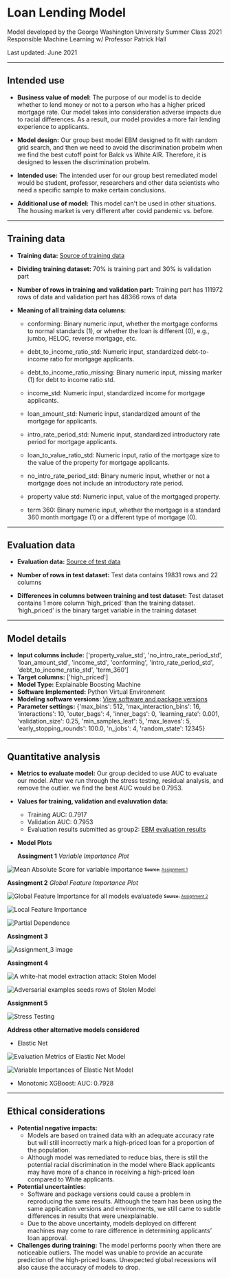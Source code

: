 # Loan Lending Model #

Model developed by the George Washington University Summer Class 2021 
Responsible Machine Learning w/ Professor Patrick Hall

Last updated: June 2021

***
## Intended use
* **Business value of model:**  The purpose of our model is to decide whether to lend money or not to a person who has a higher priced mortgage rate. Our model takes into consideration adverse impacts due to racial differences. As a result, our model provides a more fair lending experience to applicants.

* **Model design:** Our group best model EBM designed to fit with random grid search, and then we need to avoid the discrimination probelm when we find the best cutoff point for Balck vs White AIR. Therefore, it is designed to lessen the discrimination probelm. 

* **Intended use:**   The intended user for our group best remediated model would be student, professor, researchers and other data scientists who need a specific sample to make certain conclusions.  

* **Additional use of model:** This model can't be used in other situations. The housing market is very different after covid pandemic vs. before.

***
## Training data

*  **Training data:** [Source of training data](https://github.com/jphall663/GWU_rml/blob/master/assignments/data/hmda_train_preprocessed.zip)

* **Dividing training dataset:** 70% is training part and 30% is validation part

* **Number of rows in training and validation part:** Training part has 111972 rows of data and validation part has 48366 rows of data

* **Meaning of all training data columns:**

  * conforming: Binary numeric input, whether the mortgage conforms to normal standards (1), or whether the loan is different (0), e.g., jumbo, HELOC, reverse mortgage, etc. 	

  * debt_to_income_ratio_std: Numeric input, standardized debt-to-income ratio for mortgage applicants.
 
  * debt_to_income_ratio_missing: Binary numeric input, missing marker (1) for debt to income ratio std.
  
  * income_std: Numeric input, standardized income for mortgage applicants.
  
  * loan_amount_std: Numeric input, standardized amount of the mortgage for applicants.

  * intro_rate_period_std: Numeric input, standardized introductory rate period for mortgage applicants.
 						
  * loan_to_value_ratio_std: Numeric input, ratio of the mortgage size to the value of the property for mortgage applicants.
 		
  * no_intro_rate_period_std: Binary numeric input, whether or not a mortgage does not include an introductory rate period.
 			
  * property value std: Numeric input, value of the mortgaged property.
 					
  * term 360: Binary numeric input, whether the mortgage is a standard 360 month mortgage (1) or a different type of mortgage (0). 
 						

***
## Evaluation data

*  **Evaluation data:** [Source of test data](https://github.com/jphall663/GWU_rml/blob/master/assignments/data/hmda_test_preprocessed.zip)

* **Number of rows in test dataset:** Test data contains 19831 rows and 22 columns

* **Differences in columns between training and test dataset:** Test dataset contains 1 more column ‘high_priced’ than the training dataset. ‘high_priced’ is the binary target variable in the training dataset

***
## Model details
*  **Input columns include:** ['property_value_std',
               'no_intro_rate_period_std',
               'loan_amount_std',
               'income_std',
               'conforming',
               'intro_rate_period_std',
               'debt_to_income_ratio_std',
               'term_360']
*  **Target columns:** ['high_priced']
*  **Model Type:** Explainable Boosting Machine
*  **Software Implemented:** Python Virtual Environment
*  **Modeling software versions:**  [View software and package versions](https://github.com/jphall663/GWU_rml/blob/master/assignments/requirements.txt)
*  **Parameter settings:** {'max_bins': 512,
              'max_interaction_bins': 16,
              'interactions': 10,
              'outer_bags': 4,
              'inner_bags': 0,
              'learning_rate': 0.001,
              'validation_size': 0.25,
              'min_samples_leaf': 5,
              'max_leaves': 5,
              'early_stopping_rounds': 100.0,
              'n_jobs': 4, 
              'random_state': 12345}


***

## Quantitative analysis
* **Metrics to evaluate model:** Our group decided to use AUC to evaluate our model. After we run through the stress testing, residual analysis, and remove the outlier. we find the best AUC would be 0.7953. 

* **Values for training, validation and evaluvation data:**
	* Training AUC: 0.7917
	* Validation AUC: 0.7953
	* Evaluation results submitted as group2: [EBM evaluation results](https://nbviewer.jupyter.org/github/jphall663/GWU_rml/blob/master/assignments/eval.ipynb)

	

* **Model Plots**
	
	**Assingment 1**
	*Variable Importance Plot*

![Mean Absolute Score for variable importance](img/Graph_1.png)
	<sub><sup>**Source:** [Assignment 1](https://github.com/MachingLearning-Group-2/Responsible-ML_Group_2/blob/main/Assignment%201%20_%20Group%202/A_01(code).ipynb)</sup></sub>
	
   **Assingment 2**
   *Global Feature Importance Plot*
	
![Global Feature Importance for all models evaluatede](img/graph_2.png)
	<sub><sup>**Source:** [Assignment 2](https://github.com/MachingLearning-Group-2/Responsible-ML_Group_2/blob/cfb1ed9c4e408b36aacca309351c40c1c15fa63b/Assignment%202/A_02.ipynb)</sup></sub>

![Local Feature Importance](img/graph_2.1.png)

![Partial Dependence](img/graph_2.2..png)

**Assingment 3**<p>

![Assignment_3 image](img/graph_3.png)	

**Assingment 4**
	
![A white-hat model extraction attack: Stolen Model](img/graph_4.png)

![Adversarial examples seeds rows of Stolen Model](img/graph_4.1.png)

**Assignment 5**

![Stress Testing](img/graph_5.png)

**Address other alternative models considered**
	
  * Elastic Net
	
![Evaluation Metrics of Elastic Net Model](img/graph__6.png)

![Variable Importances of Elastic Net Model](img/graph_7.png)


  * Monotonic XGBoost: AUC: 0.7928

***
## Ethical considerations
* **Potential negative impacts:**
  * Models are based on trained data with an adequate accuracy rate but will still incorrectly mark a high-priced loan for a proportion of the population.   
  * Although model was remediated to reduce bias, there is still the potential racial discrimination in the model where Black applicants may have more of a chance in receiving a high-priced loan compared to White applicants. 
* **Potential uncertainties:** 
  * Software and package versions could cause a problem in reproducing the same results.  Although the team has been using the same application versions and environments, we still came to subtle differences in results that were unexplainable. 
  * Due to the above uncertainty, models deployed on different machines may come to rare difference in determining applicants’ loan approval.  
* **Challenges during training:** The model performs poorly when there are noticeable outliers.  The model was unable to provide an accurate prediction of the high-priced loans.  Unexpected global recessions will also cause the accuracy of models to drop. 
	

